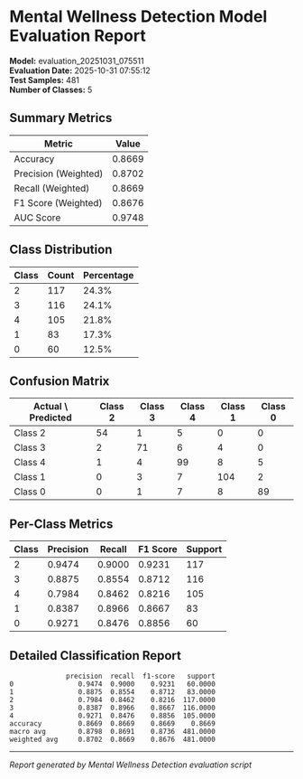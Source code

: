 # Mental Wellness Detection Model Evaluation Report

**Model:** evaluation_20251031_075511  
**Evaluation Date:** 2025-10-31 07:55:12  
**Test Samples:** 481  
**Number of Classes:** 5

## Summary Metrics

| Metric | Value |
|--------|-------|
| Accuracy | 0.8669 |
| Precision (Weighted) | 0.8702 |
| Recall (Weighted) | 0.8669 |
| F1 Score (Weighted) | 0.8676 |
| AUC Score | 0.9748 |

## Class Distribution

| Class | Count | Percentage |
|-------|-------|------------|
| 2 | 117 | 24.3% |
| 3 | 116 | 24.1% |
| 4 | 105 | 21.8% |
| 1 | 83 | 17.3% |
| 0 | 60 | 12.5% |

## Confusion Matrix

| Actual \ Predicted | Class 2 | Class 3 | Class 4 | Class 1 | Class 0 |
|---|---|---|---|---|---|
| Class 2 | 54 | 1 | 5 | 0 | 0 |
| Class 3 | 2 | 71 | 6 | 4 | 0 |
| Class 4 | 1 | 4 | 99 | 8 | 5 |
| Class 1 | 0 | 3 | 7 | 104 | 2 |
| Class 0 | 0 | 1 | 7 | 8 | 89 |

## Per-Class Metrics

| Class | Precision | Recall | F1 Score | Support |
|-------|-----------|--------|----------|--------|
| 2 | 0.9474 | 0.9000 | 0.9231 | 117 |
| 3 | 0.8875 | 0.8554 | 0.8712 | 116 |
| 4 | 0.7984 | 0.8462 | 0.8216 | 105 |
| 1 | 0.8387 | 0.8966 | 0.8667 | 83 |
| 0 | 0.9271 | 0.8476 | 0.8856 | 60 |

## Detailed Classification Report

```
              precision  recall  f1-score   support
0                0.9474  0.9000    0.9231   60.0000
1                0.8875  0.8554    0.8712   83.0000
2                0.7984  0.8462    0.8216  117.0000
3                0.8387  0.8966    0.8667  116.0000
4                0.9271  0.8476    0.8856  105.0000
accuracy         0.8669  0.8669    0.8669    0.8669
macro avg        0.8798  0.8691    0.8736  481.0000
weighted avg     0.8702  0.8669    0.8676  481.0000
```

---
*Report generated by Mental Wellness Detection evaluation script*